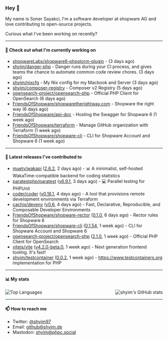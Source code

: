 ### Hey 👋

My name is Soner Sayakci, I'm a software developer at shopware AG and love contributing to open-source projects.

Curious what I've been working on recently?

---

#### 👷 Check out what I'm currently working on

- [shopwareLabs/shopware6-phpstorm-plugin](https://github.com/shopwareLabs/shopware6-phpstorm-plugin) -  (3 days ago)
- [shyim/danger-php](https://github.com/shyim/danger-php) - Danger runs during your CI process, and gives teams the chance to automate common code review chores. (3 days ago)
- [shyim/nixcfg](https://github.com/shyim/nixcfg) - My Nix config for my Macbook and Server (3 days ago)
- [shyim/composer-registry](https://github.com/shyim/composer-registry) - Composer v2 Registry (5 days ago)
- [opensearch-project/opensearch-php](https://github.com/opensearch-project/opensearch-php) - Official PHP Client for OpenSearch (6 days ago)
- [FriendsOfShopware/shopwaretherightway.com](https://github.com/FriendsOfShopware/shopwaretherightway.com) - Shopware the right way (6 days ago)
- [FriendsOfShopware/api-doc](https://github.com/FriendsOfShopware/api-doc) - Hosting the Swagger for Shopware 6 (1 week ago)
- [FriendsOfShopware/terraform](https://github.com/FriendsOfShopware/terraform) - Manage GitHub organization with Terraform (1 week ago)
- [FriendsOfShopware/shopware-cli](https://github.com/FriendsOfShopware/shopware-cli) - CLI for Shopware Account and Shopware 6 (1 week ago)

---

#### 🔭 Latest releases I've contributed to

- [muety/wakapi](https://github.com/muety/wakapi) ([2.6.2](https://github.com/muety/wakapi/releases/tag/2.6.2), 2 days ago) - 📊 A minimalist, self-hosted WakaTime-compatible backend for coding statistics
- [paratestphp/paratest](https://github.com/paratestphp/paratest) ([v6.9.1](https://github.com/paratestphp/paratest/releases/tag/v6.9.1), 3 days ago) - :computer: Parallel testing for PHPUnit
- [coder/coder](https://github.com/coder/coder) ([v0.18.1](https://github.com/coder/coder/releases/tag/v0.18.1), 4 days ago) - A tool that provisions remote development environments via Terraform
- [cachix/devenv](https://github.com/cachix/devenv) ([v0.6](https://github.com/cachix/devenv/releases/tag/v0.6), 4 days ago) - Fast, Declarative, Reproducible, and Composable Developer Environments
- [FriendsOfShopware/shopware-rector](https://github.com/FriendsOfShopware/shopware-rector) ([0.1.0](https://github.com/FriendsOfShopware/shopware-rector/releases/tag/0.1.0), 6 days ago) - Rector rules for Shopware 6
- [FriendsOfShopware/shopware-cli](https://github.com/FriendsOfShopware/shopware-cli) ([0.1.54](https://github.com/FriendsOfShopware/shopware-cli/releases/tag/0.1.54), 1 week ago) - CLI for Shopware Account and Shopware 6
- [opensearch-project/opensearch-php](https://github.com/opensearch-project/opensearch-php) ([2.1.0](https://github.com/opensearch-project/opensearch-php/releases/tag/2.1.0), 1 week ago) - Official PHP Client for OpenSearch
- [vitejs/vite](https://github.com/vitejs/vite) ([v4.2.0-beta.0](https://github.com/vitejs/vite/releases/tag/v4.2.0-beta.0), 1 week ago) - Next generation frontend tooling. It&#39;s fast!
- [shyim/testcontainer](https://github.com/shyim/testcontainer) ([0.0.2](https://github.com/shyim/testcontainer/releases/tag/0.0.2), 1 week ago) - https://www.testcontainers.org implementation for PHP

---

#### 📊 My stats

<img align="right" alt="shyim's GitHub stats" src="https://github-readme-stats.vercel.app/api?username=shyim&count_private=1&show_icons=true&" />

![Top Languages](https://github-readme-stats.vercel.app/api/top-langs/?username=shyim)

---

#### 📫 How to reach me

- Twitter: [@shyim97](https://twitter.com/shyim97)
- Email: [github@shyim.de](mailto://github@shyim.de)
- Mastodon: <a rel="me" href="https://phpc.social/@shyim">shyim@phpc.social</a>
